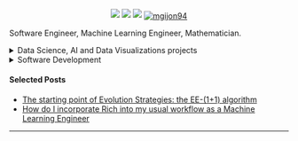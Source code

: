 <!-- Social media badges and links -->
<p align="center">
<a href="https://twitter.com/mgijon94" target="blank"><img src="https://img.shields.io/badge/twitter-%230077B5.svg?&style=for-the-badge&logo=twitter&logoColor=white&color=00acee" /></a>
<a href="https://www.youtube.com/channel/UCulNHBm9D6UWHPU8eRVnn6g" target="blank"><img src="https://img.shields.io/badge/youtube-%23FF0000.svg?&style=for-the-badge&logo=youtube&logoColor=white" /></a>
<a href="https://medium.com/@mgijon94" target="blank"><img src="https://img.shields.io/badge/medium-%2312100E.svg?&style=for-the-badge&logo=medium&logoColor=white" /></a>
<a href="https://github.com/MGijon/DS_AI_Projects" target="blank"><img align="center" src="https://img.shields.io/badge/-Projects-828091?style=for-the-badge&logo=Github&logoColor=white&link=https://github.com/MGijon/Projects" alt="mgijon94"/></a>
</p>

Software Engineer, Machine Learning Engineer, Mathematician.

<details>
<summary>Data Science, AI and Data Visualizations projects</summary>

| Project | Tags |
| --- | --- |
| [NY Airbnb Flats 2019 with Bokeh](https://github.com/MGijon/Data-Visualizations) | <img src="https://img.shields.io/badge/-Data%20Visualization-purple"> <img src="https://img.shields.io/badge/-Interactivity-blue"> <img src="https://img.shields.io/badge/-Python-blue"> <img src="https://img.shields.io/badge/-Bokeh-green"> |
| [#BuildwithAI Global 2020: MUGA team Predictive Algorithm Challenge](https://github.com/MGijon/DS_AI_Projects) | <img src="https://img.shields.io/badge/-Hackathon-grey"> <img src="https://img.shields.io/badge/-Finalist%20Project-yellow"> <img src="https://img.shields.io/badge/-Genetic%20Algorithms-90A4AE"> <img src="https://img.shields.io/badge/-Epidemiology-green"> <img src="https://img.shields.io/badge/-Python-blue"> |
| [Analyzing Distances in Word Embeddings and Their Relation with Seme Analysis](https://github.com/MGijon/DS_AI_Projects) | <img src="https://img.shields.io/badge/-Published-black"> <img src="https://img.shields.io/badge/-Embeddings-red"> <img src="https://img.shields.io/badge/-Word%20Embeddings-red"> <img src="https://img.shields.io/badge/-Python-blue"> |
| [An analysis of word embedding spaces and regularities (Master Thesis)](https://github.com/MGijon/DS_AI_Projects) | <img src="https://img.shields.io/badge/-Published-black"> <img src="https://img.shields.io/badge/-Embeddings-red"> <img src="https://img.shields.io/badge/-Word%20Embeddings-red"> <img src="https://img.shields.io/badge/-Python-blue"> |

</details>

<details>
<summary>Software Development</summary>

| Project | Tags |
| --- | --- |
| [Fakegram: an Instagram's clon](https://github.com/MGijon/Fakegram) | <img src="https://img.shields.io/badge/-Django-green"> <img src="https://img.shields.io/badge/-Python-blue"> <img src="https://img.shields.io/badge/-HTML-white"> <img src="https://img.shields.io/badge/-CSS-blue"> <img src="https://img.shields.io/badge/-Responsive-purple"> <img src="https://img.shields.io/badge/-Full%20Stack-red"> |

</details>


#### Selected Posts

<!-- BLOG-POST-LIST:START -->
<!-- - [CLI written in Python to fast exploration of csv files with or without additional packages](https://mgijon94.medium.com/cli-written-in-python-to-fast-exploration-of-csv-files-with-or-without-additional-packages-9a37a908726c) -->
- [The starting point of Evolution Strategies: the EE-(1+1) algorithm](https://mgijon94.medium.com/the-starting-point-of-evolution-strategies-the-ee-1-1-algorithm-511ea3f2edf7)
- [How do I incorporate Rich into my usual workflow as a Machine Learning Engineer](https://mgijon94.medium.com/how-do-i-incorporate-rich-into-my-usual-workflow-as-a-machine-learning-engineer-7e1c726e1241)

<!-- BLOG-POST-LIST:END -->


----

<!--
**MGijon/MGijon** is a ✨ _special_ ✨ repository because its `README.md` (this file) appears on your GitHub profile.

Here are some ideas to get you started:

- 🔭 I’m currently working on ...
- 🌱 I’m currently learning ...
- 👯 I’m looking to collaborate on ...
- 🤔 I’m looking for help with ...
- 💬 Ask me about ...
- 📫 How to reach me: ...
- 😄 Pronouns: ...
- ⚡ Fun fact: ...
<img src="https://img.shields.io/badge/-Data%20Visualization-purple">

<img src="https://img.shields.io/badge/-Hackathon-grey">
<img src="https://img.shields.io/badge/-Finalist%20Project-yellow">
<img src="https://img.shields.io/badge/-Genetic%20Algorithms-90A4AE">
<img src="https://img.shields.io/badge/-Epidemiology-green">

<img src="https://img.shields.io/badge/-Django-green">
<img src="https://img.shields.io/badge/-HTML-white">
<img src="https://img.shields.io/badge/-CSS-blue">
<img src="https://img.shields.io/badge/-Responsive-purple">

<img src="https://img.shields.io/badge/-Full%20Stack-red">
<img src="https://img.shields.io/badge/-Back%20nd-brown">
<img src="https://img.shields.io/badge/-Front%20end-yellow">

<img src="https://img.shields.io/badge/-Python-blue">
<img src="https://img.shields.io/badge/-Published-black">
<img src="https://img.shields.io/badge/-Embeddings-red">
<img src="https://img.shields.io/badge/-Word%20Embeddings-red">
-->
